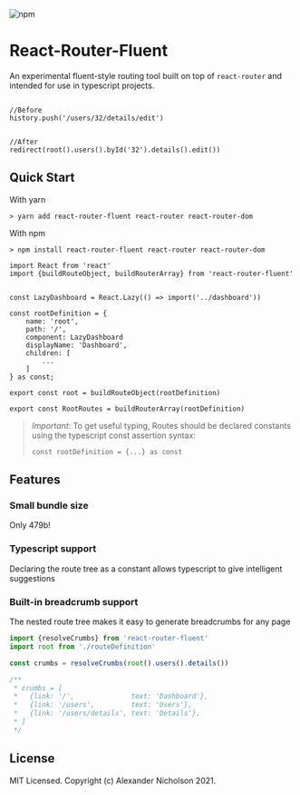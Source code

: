 ![npm](https://img.shields.io/npm/v/react-router-fluent)
# React-Router-Fluent

An experimental fluent-style routing tool built on top of `react-router` and intended for use in typescript projects.

```tsx

//Before
history.push('/users/32/details/edit')


//After
redirect(root().users().byId('32').details().edit())

```


## Quick Start

With yarn
```shell
> yarn add react-router-fluent react-router react-router-dom
```
With npm
```shell
> npm install react-router-fluent react-router react-router-dom
```

```tsx
import React from 'react'
import {buildRouteObject, buildRouterArray} from 'react-router-fluent'


const LazyDashboard = React.Lazy(() => import('../dashboard'))

const rootDefinition = {
    name: 'root',
    path: '/',
    component: LazyDashboard
    displayName: 'Dashboard',
    children: [
        ...
    ]
} as const;

export const root = buildRouteObject(rootDefinition)

export const RootRoutes = buildRouterArray(rootDefinition)

```
> *Important*: To get useful typing, Routes should be declared constants using the typescript const assertion syntax:
> ```tsx
> const rootDefinition = {...} as const
> ```
> 

## Features 

### Small bundle size
Only 479b!
### Typescript support
Declaring the route tree as a constant allows typescript to give intelligent suggestions

### Built-in breadcrumb support
The nested route tree makes it easy to generate breadcrumbs for any page
```ts
import {resolveCrumbs} from 'react-router-fluent'
import root from './routeDefinition'

const crumbs = resolveCrumbs(root().users().details())

/**
 * crumbs = [
 *   {link: '/',              text: 'Dashboard'},
 *   {link: '/users',         text: 'Users'},
 *   {link: '/users/details', text: 'Details'},
 * ]
 */
```

## License

MIT Licensed. Copyright (c) Alexander Nicholson 2021.
